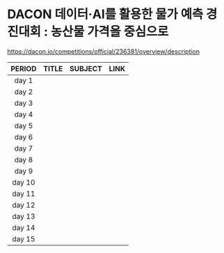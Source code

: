 # DACON 데이터·AI를 활용한 물가 예측 경진대회 : 농산물 가격을 중심으로
https://dacon.io/competitions/official/236381/overview/description

| **PERIOD** | **TITLE** | **SUBJECT** | **LINK** |
|:---:|:---:|:---:|:---:|
| day 1 | |
| day 2 | |
| day 3 | |
| day 4 | |
| day 5 | |
| day 6 | |
| day 7 | |
| day 8 | |
| day 9 | |
| day 10 | |
| day 11 | |
| day 12 | |
| day 13 | |
| day 14 | |
| day 15 | |
